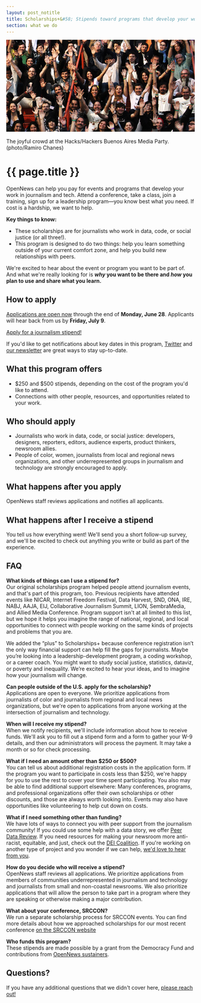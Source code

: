 ```yaml
---
layout: post_notitle
title: Scholarships+&#58; Stipends toward programs that develop your work
section: what we do
---
```


<img src="/media/img/index_opennewsphoto.jpg" class="topline">
<p class="caption">The joyful crowd at the Hacks/Hackers Buenos Aires Media Party. (photo/Ramiro Chanes)</p>

# {{ page.title }}

OpenNews can help you pay for events and programs that develop your work in journalism and tech. Attend a conference, take a class, join a training, sign up for a leadership program—you know best what you need. If cost is a hardship, we want to help.

**Key things to know:**

* These scholarships are for journalists who work in data, code, or social justice (or all three!).
* This program is designed to do two things: help you learn something outside of your current comfort zone, and help you build new relationships with peers.

We're excited to hear about the event or program you want to be part of. And what we're really looking for is **_why_ you want to be there and _how_ you plan to use and share what you learn.**

## How to apply

[Applications are open now](https://docs.google.com/forms/d/e/1FAIpQLSeHTILFeeBwPn69Vr-JUt0nOMhdYIYCBHnHcgsDrIcQRgRgRA/viewform) through the end of **Monday, June 28**. Applicants will hear back from us by **Friday, July 9**.

<a class="sidebar-button" href="https://docs.google.com/forms/d/e/1FAIpQLSeHTILFeeBwPn69Vr-JUt0nOMhdYIYCBHnHcgsDrIcQRgRgRA/viewform">Apply for a journalism stipend!</a>

If you'd like to get notifications about key dates in this program, [Twitter](https://twitter.com/opennews) and [our newsletter](http://eepurl.com/czSVTL) are great ways to stay up-to-date.

## What this program offers

* $250 and $500 stipends, depending on the cost of the program you'd like to attend.
* Connections with other people, resources, and opportunities related to your work.

## Who should apply

* Journalists who work in data, code, or social justice: developers, designers, reporters, editors, audience experts, product thinkers, newsroom allies.
* People of color, women, journalists from local and regional news organizations, and other underrepresented groups in journalism and technology are strongly encouraged to apply.

## What happens after you apply

OpenNews staff reviews applications and notifies all applicants.

## What happens after I receive a stipend

You tell us how everything went! We'll send you a short follow-up survey, and we'll be excited to check out anything you write or build as part of the experience.

## FAQ

**What kinds of things can I use a stipend for?**  
Our original scholarships program helped people attend journalism events, and that's part of this program, too. Previous recipients have attended events like NICAR, Internet Freedom Festival, Data Harvest, SND, ONA, IRE, NABJ, AAJA, EIJ, Collaborative Journalism Summit, LION, SembraMedia, and Allied Media Conference. Program support isn't at all limited to this list, but we hope it helps you imagine the range of national, regional, and local opportunities to connect with people working on the same kinds of projects and problems that you are.

We added the “plus” to Scholarships+ because conference registration isn’t the only way financial support can help fill the gaps for journalists. Maybe you’re looking into a leadership-development program, a coding workshop, or a career coach. You might want to study social justice, statistics, dataviz, or poverty and inequality. We’re excited to hear your ideas, and to imagine how your journalism will change.

**Can people outside of the U.S. apply for the scholarship?**  
Applications are open to everyone. We prioritize applications from journalists of color and journalists from regional and local news organizations, but we're open to applications from anyone working at the intersection of journalism and technology.

**When will I receive my stipend?**  
When we notify recipients, we'll include information about how to receive funds. We'll ask you to fill out a stipend form and a form to gather your W-9 details, and then our administrators will process the payment. It may take a month or so for check processing.

**What if I need an amount other than $250 or $500?**  
You can tell us about additional registration costs in the application form. If the program you want to participate in costs less than $250, we're happy for you to use the rest to cover your time spent participating. You also may be able to find additional support elsewhere: Many conferences, programs, and professional organizations offer their own scholarships or other discounts, and those are always worth looking into. Events may also have opportunities like volunteering to help cut down on costs.

**What if I need something other than funding?**  
We have lots of ways to connect you with peer support from the journalism community! If you could use some help with a data story, we offer [Peer Data Review](/what/community/datareview/). If you need resources for making your newsroom more anti-racist, equitable, and just, check out the [DEI Coalition](/what/community/dei-coalition/). If you're working on another type of project and you wonder if we can help, [we'd love to hear from you](mailto:info@opennews.org).

**How do you decide who will receive a stipend?**  
OpenNews staff reviews all applications. We prioritize applications from members of communities underrepresented in journalism and technology and journalists from small and non-coastal newsrooms. We also prioritize applications that will allow the person to take part in a program where they are speaking or otherwise making a major contribution.

**What about your conference, SRCCON?**  
We run a separate scholarship process for SRCCON events. You can find more details about how we approached scholarships for our most recent conference [on the SRCCON website](https://2020.srccon.org/scholarships/)

**Who funds this program?**  
These stipends are made possible by a grant from the Democracy Fund and contributions from [OpenNews sustainers](https://opennews.networkforgood.com/).

## Questions?

If you have any additional questions that we didn't cover here, [please reach out!](mailto:info@opennews.org)